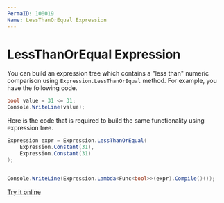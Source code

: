```yaml
---
PermaID: 100019
Name: LessThanOrEqual Expression
---
```


# LessThanOrEqual Expression

You can build an expression tree which contains a "less than" numeric comparison using `Expression.LessThanOrEqual` method. For example, you have the following code.

```csharp
bool value = 31 <= 31;
Console.WriteLine(value);
```

Here is the code that is required to build the same functionality using expression tree. 

```csharp
Expression expr = Expression.LessThanOrEqual(
    Expression.Constant(31),
    Expression.Constant(31)
);


Console.WriteLine(Expression.Lambda<Func<bool>>(expr).Compile()());
```

[Try it online](https://dotnetfiddle.net/QVkw3B)